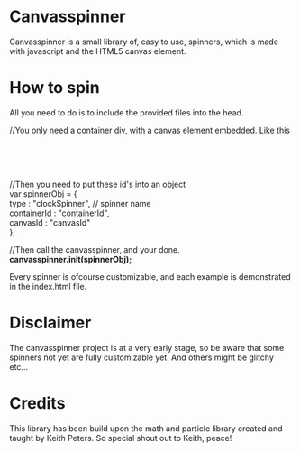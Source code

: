 # Canvasspinner

Canvasspinner is a small library of, easy to use, spinners, which is made with javascript and the HTML5 canvas element. 

# How to spin
All you need to do is to include the provided files into the head.

//You only need a container div, with a canvas element embedded. Like this<br>
<div id="containerId"><br>
  <canvas id="canvasId"></canvas><br>
</div><br>

//Then you need to put these id's into an object <br>
var spinnerObj = { <br>
    type : "clockSpinner", // spinner name <br>
    containerId : "containerId",<br>
    canvasId : "canvasId"<br>
};<br>

//Then call the canvasspinner, and your done.<br>
<b>canvasspinner.init(spinnerObj);</b>

Every spinner is ofcourse customizable, and each example is demonstrated in the index.html file.</b></b>

# Disclaimer
The canvasspinner project is at a very early stage, so be aware that some spinners not yet are fully customizable yet. And others might be glitchy etc...</b></b>

# Credits

This library has been build upon the math and particle library created and taught by Keith Peters. So special shout out to Keith, peace!


